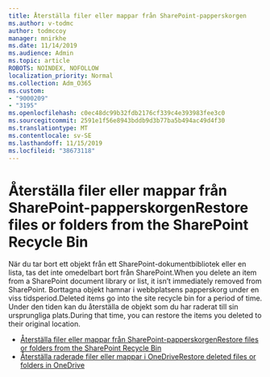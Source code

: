 ```yaml
---
title: Återställa filer eller mappar från SharePoint-papperskorgen
ms.author: v-todmc
author: todmccoy
manager: mnirkhe
ms.date: 11/14/2019
ms.audience: Admin
ms.topic: article
ROBOTS: NOINDEX, NOFOLLOW
localization_priority: Normal
ms.collection: Adm_O365
ms.custom:
- "9000209"
- "3195"
ms.openlocfilehash: c0ec48dc99b32fdb2176cf339c4e393983fee3c0
ms.sourcegitcommit: 2591e1f56e8943bddb9d3b77ba5b494ac49d4f30
ms.translationtype: MT
ms.contentlocale: sv-SE
ms.lasthandoff: 11/15/2019
ms.locfileid: "38673118"
---
```

# <a name="restore-files-or-folders-from-the-sharepoint-recycle-bin"></a><span data-ttu-id="b0daa-102">Återställa filer eller mappar från SharePoint-papperskorgen</span><span class="sxs-lookup"><span data-stu-id="b0daa-102">Restore files or folders from the SharePoint Recycle Bin</span></span> 

<span data-ttu-id="b0daa-103">När du tar bort ett objekt från ett SharePoint-dokumentbibliotek eller en lista, tas det inte omedelbart bort från SharePoint.</span><span class="sxs-lookup"><span data-stu-id="b0daa-103">When you delete an item from a SharePoint document library or list, it isn’t immediately removed from SharePoint.</span></span> <span data-ttu-id="b0daa-104">Borttagna objekt hamnar i webbplatsens papperskorg under en viss tidsperiod.</span><span class="sxs-lookup"><span data-stu-id="b0daa-104">Deleted items go into the site recycle bin for a period of time.</span></span> <span data-ttu-id="b0daa-105">Under den tiden kan du återställa de objekt som du har raderat till sin ursprungliga plats.</span><span class="sxs-lookup"><span data-stu-id="b0daa-105">During that time, you can restore the items you deleted to their original location.</span></span>

- [<span data-ttu-id="b0daa-106">Återställa filer eller mappar från SharePoint-papperskorgen</span><span class="sxs-lookup"><span data-stu-id="b0daa-106">Restore files or folders from the SharePoint Recycle Bin</span></span>](https://support.office.com/article/Restore-items-in-the-Recycle-Bin-of-a-SharePoint-site-6df466b6-55f2-4898-8d6e-c0dff851a0be)
- [<span data-ttu-id="b0daa-107">Återställa raderade filer eller mappar i OneDrive</span><span class="sxs-lookup"><span data-stu-id="b0daa-107">Restore deleted files or folders in OneDrive</span></span>](https://support.office.com/article/restore-deleted-files-or-folders-in-onedrive-949ada80-0026-4db3-a953-c99083e6a84f)
